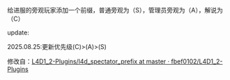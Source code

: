 给进服的旁观玩家添加一个前缀，普通旁观为（S），管理员旁观为（A），解说为（C）

update: 

2025.08.25:更新优先级(C)>(A)>(S)

修改自：[L4D1_2-Plugins/l4d_spectator_prefix at master · fbef0102/L4D1_2-Plugins](https://github.com/fbef0102/L4D1_2-Plugins/tree/master/l4d_spectator_prefix)


